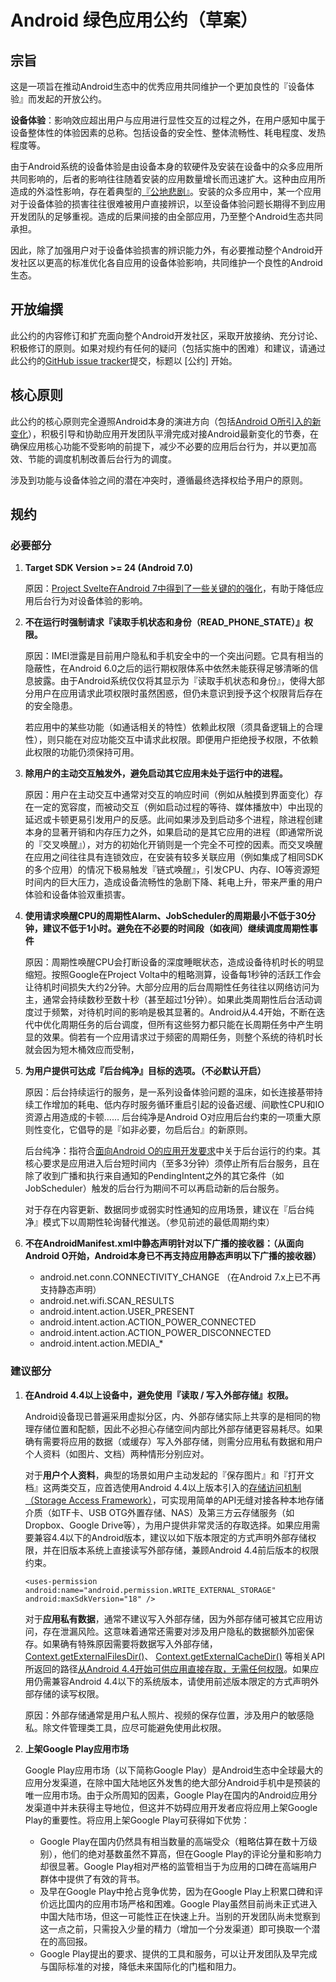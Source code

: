 # Android 绿色应用公约（草案）

## 宗旨

这是一项旨在推动Android生态中的优秀应用共同维护一个更加良性的『设备体验』而发起的开放公约。

**设备体验**：影响效应超出用户与应用进行显性交互的过程之外，在用户感知中属于设备整体性的体验因素的总称。包括设备的安全性、整体流畅性、耗电程度、发热程度等。

由于Android系统的设备体验是由设备本身的软硬件及安装在设备中的众多应用所共同影响的，后者的影响往往随着安装的应用数量增长而迅速扩大。这种由应用所造成的外溢性影响，存在着典型的[『公地悲剧』](http://baike.baidu.com/item/%E5%85%AC%E5%9C%B0%E6%82%B2%E5%89%A7)。安装的众多应用中，某一个应用对于设备体验的损害往往很难被用户直接辨识，以至设备体验问题长期得不到应用开发团队的足够重视。造成的后果间接的由全部应用，乃至整个Android生态共同承担。

因此，除了加强用户对于设备体验损害的辨识能力外，有必要推动整个Android开发社区以更高的标准优化各自应用的设备体验影响，共同维护一个良性的Android生态。

## 开放编撰

此公约的内容修订和扩充面向整个Android开发社区，采取开放接纳、充分讨论、积极修订的原则。如果对规约有任何的疑问（包括实施中的困难）和建议，请通过此公约的[GitHub issue tracker](https://github.com/greenify/greenify.github.io/labels/convention)提交，标题以 [公约] 开始。

## 核心原则

此公约的核心原则完全遵照Android本身的演进方向（包括[Android O所引入的新变化](https://developer.android.google.cn/preview/behavior-changes.html)），积极引导和协助应用开发团队平滑完成对接Android最新变化的节奏，在确保应用核心功能不受影响的前提下，减少不必要的应用后台行为，并以更加高效、节能的调度机制改善后台行为的调度。

涉及到功能与设备体验之间的潜在冲突时，遵循最终选择权给予用户的原则。

## 规约

### 必要部分

1. **Target SDK Version >= 24 (Android 7.0)**

   原因：[Project Svelte在Android 7中得到了一些关键的的强化](https://developer.android.google.cn/about/versions/nougat/android-7.0-changes.html#bg-opt)，有助于降低应用后台行为对设备体验的影响。

2. **不在运行时强制请求『读取手机状态和身份（READ_PHONE_STATE）』权限。**

   原因：IMEI泄露是目前用户隐私和手机安全中的一个突出问题。它具有相当的隐蔽性，在Android 6.0之后的运行期权限体系中依然未能获得足够清晰的信息披露。由于Android系统仅仅将其显示为『读取手机状态和身份』，使得大部分用户在应用请求此项权限时虽然困惑，但仍未意识到授予这个权限背后存在的安全隐患。

   若应用中的某些功能（如通话相关的特性）依赖此权限（须具备逻辑上的合理性），则只能在对应功能交互中请求此权限。即便用户拒绝授予权限，不依赖此权限的功能仍须保持可用。

3. **除用户的主动交互触发外，避免启动其它应用未处于运行中的进程。**

   原因：用户在主动交互中通常对交互的响应时间（例如从触摸到界面变化）存在一定的宽容度，而被动交互（例如启动过程的等待、媒体播放中）中出现的延迟或卡顿更易引发用户的反感。此间如果涉及到启动多个进程，除进程创建本身的显著开销和内存压力之外，如果启动的是其它应用的进程（即通常所说的『交叉唤醒』），对方的初始化开销则是一个完全不可控的因素。而交叉唤醒在应用之间往往具有连锁效应，在安装有较多关联应用（例如集成了相同SDK的多个应用）的情况下极易触发『链式唤醒』，引发CPU、内存、IO等资源短时间内的巨大压力，造成设备流畅性的急剧下降、耗电上升，带来严重的用户体验和设备体验双重损害。

4. **使用请求唤醒CPU的周期性Alarm、JobScheduler的周期最小不低于30分钟，建议不低于1小时。避免在不必要的时间段（如夜间）继续调度周期性事件**

   原因：周期性唤醒CPU会打断设备的深度睡眠状态，造成设备待机时长的明显缩短。按照Google在Project Volta中的粗略测算，设备每1秒钟的活跃工作会让待机时间损失大约2分钟。大部分应用的后台周期性任务往往以网络访问为主，通常会持续数秒至数十秒（甚至超过1分钟）。如果此类周期性后台活动调度过于频繁，对待机时间的影响是极其显著的。Android从4.4开始，不断在迭代中优化周期任务的后台调度，但所有这些努力都只能在长周期任务中产生明显的效果。倘若有一个应用请求过于频密的周期任务，则整个系统的待机时长就会因为短木桶效应而受制，

5. **为用户提供可达成『后台纯净』目标的选项。（不必默认开启）**

   原因：后台持续运行的服务，是一系列设备体验问题的温床，如长连接基带持续工作增加的耗电、低内存时服务循环重启引起的设备迟缓、间歇性CPU和IO资源占用造成的卡顿…… 后台纯净是Android O对应用后台约束的一项重大原则性变化，它倡导的是『如非必要，勿启后台』的新原则。

   后台纯净：指符合[面向Android O的应用开发要求](https://developer.android.google.cn/preview/features/background.html#services)中关于后台运行的约束。其核心要求是应用进入后台短时间内（至多3分钟）须停止所有后台服务，且在除了收到广播和执行来自通知的PendingIntent之外的其它条件（如JobScheduler）触发的后台行为期间不可以再启动新的后台服务。

   对于存在内容更新、数据同步或弱实时性通知的应用场景，建议在『后台纯净』模式下以周期性轮询替代推送。（参见前述的最低周期约束）

6. **不在AndroidManifest.xml中静态声明针对以下广播的接收器：（从面向Android O开始，Android本身已不再支持应用静态声明以下广播的接收器）**

   * android.net.conn.CONNECTIVITY_CHANGE （在Android 7.x上已不再支持静态声明）
   * android.net.wifi.SCAN_RESULTS
   * android.intent.action.USER_PRESENT
   * android.intent.action.ACTION_POWER_CONNECTED
   * android.intent.action.ACTION_POWER_DISCONNECTED
   * android.intent.action.MEDIA_*

### 建议部分

1. **在Android 4.4以上设备中，避免使用『读取 / 写入外部存储』权限。**

   Android设备现已普遍采用虚拟分区，内、外部存储实际上共享的是相同的物理存储位置和配额，因此不必担心存储空间内部比外部存储更容易耗尽。如果确有需要将应用的数据（或缓存）写入外部存储，则需分应用私有数据和用户个人资料（如图片、文档）两种情形分别应对。

   对于**用户个人资料**，典型的场景如用户主动发起的『保存图片』和『打开文档』这两类交互，应首选使用Android 4.4以上版本引入的[存储访问机制（Storage Access Framework）](https://developer.android.google.cn/guide/topics/providers/document-provider.html#client)，可实现用简单的API无缝对接各种本地存储介质（如TF卡、USB OTG外置存储、NAS）及第三方云存储服务（如Dropbox、Google Drive等），为用户提供非常灵活的存取选择。如果应用需要兼容4.4以下的Android版本，建议以如下版本限定的方式声明外部存储权限，并在旧版本系统上直接读写外部存储，兼顾Android 4.4前后版本的权限约束。

   `<uses-permission android:name="android.permission.WRITE_EXTERNAL_STORAGE" android:maxSdkVersion="18" />`

   对于**应用私有数据**，通常不建议写入外部存储，因为外部存储可被其它应用访问，存在泄漏风险。这意味着通常还需要对涉及用户隐私的数据额外加密保存。如果确有特殊原因需要将数据写入外部存储，[Context.getExternalFilesDir()](https://developer.android.google.cn/reference/android/content/Context.html#getExternalFilesDir(java.lang.String))、 [Context.getExternalCacheDir()](https://developer.android.google.cn/reference/android/content/Context.html#getExternalCacheDir()) 等相关API所返回的路径[从Android 4.4开始可供应用直接存取，无需任何权限](https://developer.android.google.cn/reference/android/Manifest.permission.html#WRITE_EXTERNAL_STORAGE)。如果应用仍需兼容Android 4.4以下的系统版本，请使用前述版本限定的方式声明外部存储的读写权限。

   原因：外部存储通常是用户私人照片、视频的保存位置，涉及用户的敏感隐私。除文件管理类工具，应尽可能避免使用此权限。

2. **上架Google Play应用市场**

   Google Play应用市场（以下简称Google Play）是Android生态中全球最大的应用分发渠道，在除中国大陆地区外发售的绝大部分Android手机中是预装的唯一应用市场。由于众所周知的因素，Google Play在国内的Android应用分发渠道中并未获得主导地位，但这并不妨碍应用开发者应将应用上架Google Play的重要性。将应用上架Google Play可获得如下优势：

   * Google Play在国内仍然具有相当数量的高端受众（粗略估算在数十万级别），他们的绝对基数虽然不算高，但在Google Play的评论分量和影响力却很显著。Google Play相对严格的监管相当于为应用的口碑在高端用户群体中提供了有效的背书。
   * 及早在Google Play中抢占竞争优势，因为在Google Play上积累口碑和评价远比国内的应用市场严格和困难。Google Play虽然目前尚未正式进入中国大陆市场，但这一可能性正在快速上升。当别的开发团队尚未觉察到这一点之前，只需投入少量的精力（增加一个分发渠道）即可换取一个潜在的高回报。
   * Google Play提出的要求、提供的工具和服务，可以让开发团队及早完成与国际标准的对接，降低未来国际化的门槛和阻力。
